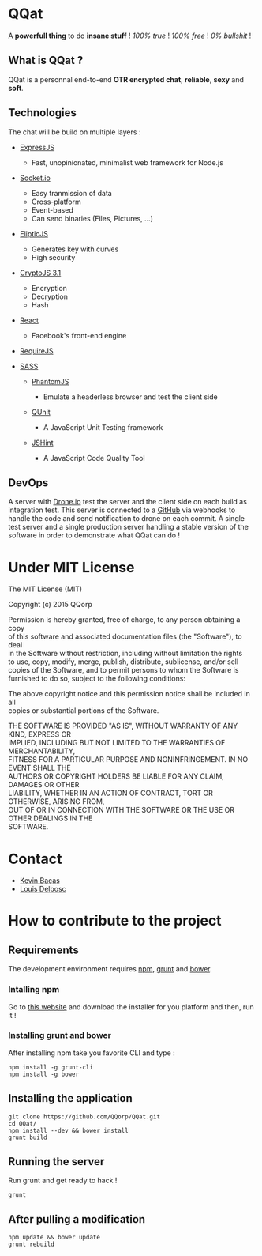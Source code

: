 # QQat
A **powerfull thing** to do **insane stuff** ! _100% true_ ! _100% free_ ! _0% bullshit_ !

## What is QQat ?
QQat is a personnal end-to-end **OTR encrypted chat**, **reliable**, **sexy** and **soft**.

## Technologies
The chat will be build on multiple layers :
- [ExpressJS](http://expressjs.com/)
  - Fast, unopinionated, minimalist web framework for Node.js

- [Socket.io](http://socket.io/)
  - Easy tranmission of data
  - Cross-platform
  - Event-based
  - Can send binaries (Files, Pictures, ...)

- [ElipticJS](https://github.com/indutny/elliptic)
  - Generates key with curves
  - High security

- [CryptoJS 3.1](https://code.google.com/p/crypto-js/)
  - Encryption
  - Decryption
  - Hash

- [React](https://facebook.github.io/react/)
  - Facebook's front-end engine

- [RequireJS](http://requirejs.org/)
- [SASS](http://sass-lang.com/)
  - [PhantomJS](http://phantomjs.org/screen-capture.html)
    - Emulate a headerless browser and test the client side

  - [QUnit](https://qunitjs.com/)
    - A JavaScript Unit Testing framework

  - [JSHint](http://jshint.com/)
    - A JavaScript Code Quality Tool

## DevOps
A server with [Drone.io](drone.io) test the server and the client side on each build as integration test. This server is connected to a [GitHub](https://github.com/) via webhooks to handle the code and send notification to drone on each commit. A single test server and a single production server handling a stable version of the software in order to demonstrate what QQat can do !

# Under MIT License
The MIT License (MIT)

Copyright (c) 2015 QQorp

Permission is hereby granted, free of charge, to any person obtaining a copy<br>of this software and associated documentation files (the "Software"), to deal<br>in the Software without restriction, including without limitation the rights<br>to use, copy, modify, merge, publish, distribute, sublicense, and/or sell<br>copies of the Software, and to permit persons to whom the Software is<br>furnished to do so, subject to the following conditions:

The above copyright notice and this permission notice shall be included in all<br>copies or substantial portions of the Software.

THE SOFTWARE IS PROVIDED "AS IS", WITHOUT WARRANTY OF ANY KIND, EXPRESS OR<br>IMPLIED, INCLUDING BUT NOT LIMITED TO THE WARRANTIES OF MERCHANTABILITY,<br>FITNESS FOR A PARTICULAR PURPOSE AND NONINFRINGEMENT. IN NO EVENT SHALL THE<br>AUTHORS OR COPYRIGHT HOLDERS BE LIABLE FOR ANY CLAIM, DAMAGES OR OTHER<br>LIABILITY, WHETHER IN AN ACTION OF CONTRACT, TORT OR OTHERWISE, ARISING FROM,<br>OUT OF OR IN CONNECTION WITH THE SOFTWARE OR THE USE OR OTHER DEALINGS IN THE<br>SOFTWARE.

# Contact
- [Kevin Bacas](https://github.com/KevinBacas)
- [Louis Delbosc](https://github.com/LouisDelbosc)

# How to contribute to the project
## Requirements
The development environment requires [npm](https://www.npmjs.com/), [grunt](http://gruntjs.com/) and [bower](http://bower.io/).

### Intalling npm
Go to [this website](https://nodejs.org/download/) and download the installer for you platform and then, run it !

### Installing grunt and bower
After installing npm take you favorite CLI and type :

```shell
npm install -g grunt-cli
npm install -g bower
```

## Installing the application

```shell
git clone https://github.com/QQorp/QQat.git
cd QQat/
npm install --dev && bower install
grunt build
```

## Running the server
Run grunt and get ready to hack !

```shell
grunt
```

## After pulling a modification

```shell
npm update && bower update
grunt rebuild
```
